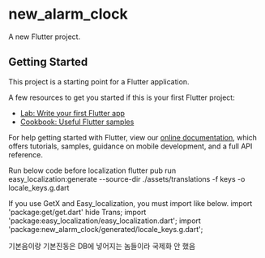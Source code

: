 # new_alarm_clock

A new Flutter project.

## Getting Started

This project is a starting point for a Flutter application.

A few resources to get you started if this is your first Flutter project:

- [Lab: Write your first Flutter app](https://flutter.dev/docs/get-started/codelab)
- [Cookbook: Useful Flutter samples](https://flutter.dev/docs/cookbook)

For help getting started with Flutter, view our
[online documentation](https://flutter.dev/docs), which offers tutorials,
samples, guidance on mobile development, and a full API reference.


Run below code before localization
flutter pub run easy_localization:generate --source-dir ./assets/translations -f keys -o locale_keys.g.dart

If you use GetX and Easy_localization, you must import like below.
import 'package:get/get.dart' hide Trans;
import 'package:easy_localization/easy_localization.dart';
import 'package:new_alarm_clock/generated/locale_keys.g.dart';

기본음이랑 기본진동은 DB에 넣어지는 놈들이라 국제화 안 했음